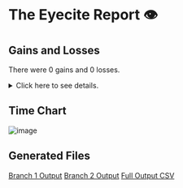 # The Eyecite Report :eye:



Gains and Losses
---------
There were 0 gains and 0 losses.

<details>
<summary>Click here to see details.</summary>

|     id     |  Gain  |  Loss  |
| ---------- | ------ | ------ |


</details>



Time Chart
---------

![image](https://raw.githubusercontent.com/freelawproject/reporters-db/artifacts/143/results/chart.png)


Generated Files
---------

[Branch 1 Output](https://raw.githubusercontent.com/freelawproject/reporters-db/artifacts/143/results/original.json)
[Branch 2 Output](https://raw.githubusercontent.com/freelawproject/reporters-db/artifacts/143/results/update.json)
[Full Output CSV ](https://raw.githubusercontent.com/freelawproject/reporters-db/artifacts/143/results/output.csv)
